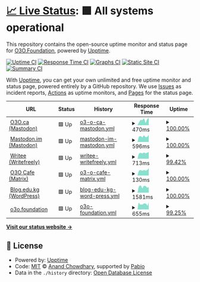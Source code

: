 # [📈 Live Status](https://status.o3o.foundation): <!--live status--> **🟩 All systems operational**

This repository contains the open-source uptime monitor and status page for [O3O.Foundation](https://o3o.foundation/), powered by [Upptime](https://github.com/upptime/upptime).

[![Uptime CI](https://github.com/o3o-ca/o3o-uptime/workflows/Uptime%20CI/badge.svg)](https://github.com/o3o-ca/o3o-uptime/actions?query=workflow%3A%22Uptime+CI%22)
[![Response Time CI](https://github.com/o3o-ca/o3o-uptime/workflows/Response%20Time%20CI/badge.svg)](https://github.com/o3o-ca/o3o-uptime/actions?query=workflow%3A%22Response+Time+CI%22)
[![Graphs CI](https://github.com/o3o-ca/o3o-uptime/workflows/Graphs%20CI/badge.svg)](https://github.com/o3o-ca/o3o-uptime/actions?query=workflow%3A%22Graphs+CI%22)
[![Static Site CI](https://github.com/o3o-ca/o3o-uptime/workflows/Static%20Site%20CI/badge.svg)](https://github.com/o3o-ca/o3o-uptime/actions?query=workflow%3A%22Static+Site+CI%22)
[![Summary CI](https://github.com/o3o-ca/o3o-uptime/workflows/Summary%20CI/badge.svg)](https://github.com/o3o-ca/o3o-uptime/actions?query=workflow%3A%22Summary+CI%22)

With [Upptime](https://upptime.js.org), you can get your own unlimited and free uptime monitor and status page, powered entirely by a GitHub repository. We use [Issues](https://github.com/o3o-ca/o3o-uptime/issues) as incident reports, [Actions](https://github.com/o3o-ca/o3o-uptime/actions) as uptime monitors, and [Pages](https://status.o3o.foundation) for the status page.

<!--start: status pages-->
<!-- This summary is generated by Upptime (https://github.com/upptime/upptime) -->
<!-- Do not edit this manually, your changes will be overwritten -->
<!-- prettier-ignore -->
| URL | Status | History | Response Time | Uptime |
| --- | ------ | ------- | ------------- | ------ |
| <img alt="" src="https://icons.duckduckgo.com/ip3/o3o.ca.ico" height="13"> [O3O.ca (Mastodon)](https://o3o.ca) | 🟩 Up | [o3-o-ca-mastodon.yml](https://github.com/o3o-ca/o3o-uptime/commits/HEAD/history/o3-o-ca-mastodon.yml) | <details><summary><img alt="Response time graph" src="./graphs/o3-o-ca-mastodon/response-time-week.png" height="20"> 470ms</summary><br><a href="https://status.o3o.foundation/history/o3-o-ca-mastodon"><img alt="Response time 482" src="https://img.shields.io/endpoint?url=https%3A%2F%2Fraw.githubusercontent.com%2Fo3o-ca%2Fo3o-uptime%2FHEAD%2Fapi%2Fo3-o-ca-mastodon%2Fresponse-time.json"></a><br><a href="https://status.o3o.foundation/history/o3-o-ca-mastodon"><img alt="24-hour response time 671" src="https://img.shields.io/endpoint?url=https%3A%2F%2Fraw.githubusercontent.com%2Fo3o-ca%2Fo3o-uptime%2FHEAD%2Fapi%2Fo3-o-ca-mastodon%2Fresponse-time-day.json"></a><br><a href="https://status.o3o.foundation/history/o3-o-ca-mastodon"><img alt="7-day response time 470" src="https://img.shields.io/endpoint?url=https%3A%2F%2Fraw.githubusercontent.com%2Fo3o-ca%2Fo3o-uptime%2FHEAD%2Fapi%2Fo3-o-ca-mastodon%2Fresponse-time-week.json"></a><br><a href="https://status.o3o.foundation/history/o3-o-ca-mastodon"><img alt="30-day response time 482" src="https://img.shields.io/endpoint?url=https%3A%2F%2Fraw.githubusercontent.com%2Fo3o-ca%2Fo3o-uptime%2FHEAD%2Fapi%2Fo3-o-ca-mastodon%2Fresponse-time-month.json"></a><br><a href="https://status.o3o.foundation/history/o3-o-ca-mastodon"><img alt="1-year response time 482" src="https://img.shields.io/endpoint?url=https%3A%2F%2Fraw.githubusercontent.com%2Fo3o-ca%2Fo3o-uptime%2FHEAD%2Fapi%2Fo3-o-ca-mastodon%2Fresponse-time-year.json"></a></details> | <details><summary><a href="https://status.o3o.foundation/history/o3-o-ca-mastodon">100.00%</a></summary><a href="https://status.o3o.foundation/history/o3-o-ca-mastodon"><img alt="All-time uptime 100.00%" src="https://img.shields.io/endpoint?url=https%3A%2F%2Fraw.githubusercontent.com%2Fo3o-ca%2Fo3o-uptime%2FHEAD%2Fapi%2Fo3-o-ca-mastodon%2Fuptime.json"></a><br><a href="https://status.o3o.foundation/history/o3-o-ca-mastodon"><img alt="24-hour uptime 100.00%" src="https://img.shields.io/endpoint?url=https%3A%2F%2Fraw.githubusercontent.com%2Fo3o-ca%2Fo3o-uptime%2FHEAD%2Fapi%2Fo3-o-ca-mastodon%2Fuptime-day.json"></a><br><a href="https://status.o3o.foundation/history/o3-o-ca-mastodon"><img alt="7-day uptime 100.00%" src="https://img.shields.io/endpoint?url=https%3A%2F%2Fraw.githubusercontent.com%2Fo3o-ca%2Fo3o-uptime%2FHEAD%2Fapi%2Fo3-o-ca-mastodon%2Fuptime-week.json"></a><br><a href="https://status.o3o.foundation/history/o3-o-ca-mastodon"><img alt="30-day uptime 100.00%" src="https://img.shields.io/endpoint?url=https%3A%2F%2Fraw.githubusercontent.com%2Fo3o-ca%2Fo3o-uptime%2FHEAD%2Fapi%2Fo3-o-ca-mastodon%2Fuptime-month.json"></a><br><a href="https://status.o3o.foundation/history/o3-o-ca-mastodon"><img alt="1-year uptime 100.00%" src="https://img.shields.io/endpoint?url=https%3A%2F%2Fraw.githubusercontent.com%2Fo3o-ca%2Fo3o-uptime%2FHEAD%2Fapi%2Fo3-o-ca-mastodon%2Fuptime-year.json"></a></details>
| <img alt="" src="https://icons.duckduckgo.com/ip3/mastodon.im.ico" height="13"> [Mastodon.im (Mastodon)](https://mastodon.im) | 🟩 Up | [mastodon-im-mastodon.yml](https://github.com/o3o-ca/o3o-uptime/commits/HEAD/history/mastodon-im-mastodon.yml) | <details><summary><img alt="Response time graph" src="./graphs/mastodon-im-mastodon/response-time-week.png" height="20"> 596ms</summary><br><a href="https://status.o3o.foundation/history/mastodon-im-mastodon"><img alt="Response time 584" src="https://img.shields.io/endpoint?url=https%3A%2F%2Fraw.githubusercontent.com%2Fo3o-ca%2Fo3o-uptime%2FHEAD%2Fapi%2Fmastodon-im-mastodon%2Fresponse-time.json"></a><br><a href="https://status.o3o.foundation/history/mastodon-im-mastodon"><img alt="24-hour response time 747" src="https://img.shields.io/endpoint?url=https%3A%2F%2Fraw.githubusercontent.com%2Fo3o-ca%2Fo3o-uptime%2FHEAD%2Fapi%2Fmastodon-im-mastodon%2Fresponse-time-day.json"></a><br><a href="https://status.o3o.foundation/history/mastodon-im-mastodon"><img alt="7-day response time 596" src="https://img.shields.io/endpoint?url=https%3A%2F%2Fraw.githubusercontent.com%2Fo3o-ca%2Fo3o-uptime%2FHEAD%2Fapi%2Fmastodon-im-mastodon%2Fresponse-time-week.json"></a><br><a href="https://status.o3o.foundation/history/mastodon-im-mastodon"><img alt="30-day response time 584" src="https://img.shields.io/endpoint?url=https%3A%2F%2Fraw.githubusercontent.com%2Fo3o-ca%2Fo3o-uptime%2FHEAD%2Fapi%2Fmastodon-im-mastodon%2Fresponse-time-month.json"></a><br><a href="https://status.o3o.foundation/history/mastodon-im-mastodon"><img alt="1-year response time 584" src="https://img.shields.io/endpoint?url=https%3A%2F%2Fraw.githubusercontent.com%2Fo3o-ca%2Fo3o-uptime%2FHEAD%2Fapi%2Fmastodon-im-mastodon%2Fresponse-time-year.json"></a></details> | <details><summary><a href="https://status.o3o.foundation/history/mastodon-im-mastodon">100.00%</a></summary><a href="https://status.o3o.foundation/history/mastodon-im-mastodon"><img alt="All-time uptime 100.00%" src="https://img.shields.io/endpoint?url=https%3A%2F%2Fraw.githubusercontent.com%2Fo3o-ca%2Fo3o-uptime%2FHEAD%2Fapi%2Fmastodon-im-mastodon%2Fuptime.json"></a><br><a href="https://status.o3o.foundation/history/mastodon-im-mastodon"><img alt="24-hour uptime 100.00%" src="https://img.shields.io/endpoint?url=https%3A%2F%2Fraw.githubusercontent.com%2Fo3o-ca%2Fo3o-uptime%2FHEAD%2Fapi%2Fmastodon-im-mastodon%2Fuptime-day.json"></a><br><a href="https://status.o3o.foundation/history/mastodon-im-mastodon"><img alt="7-day uptime 100.00%" src="https://img.shields.io/endpoint?url=https%3A%2F%2Fraw.githubusercontent.com%2Fo3o-ca%2Fo3o-uptime%2FHEAD%2Fapi%2Fmastodon-im-mastodon%2Fuptime-week.json"></a><br><a href="https://status.o3o.foundation/history/mastodon-im-mastodon"><img alt="30-day uptime 100.00%" src="https://img.shields.io/endpoint?url=https%3A%2F%2Fraw.githubusercontent.com%2Fo3o-ca%2Fo3o-uptime%2FHEAD%2Fapi%2Fmastodon-im-mastodon%2Fuptime-month.json"></a><br><a href="https://status.o3o.foundation/history/mastodon-im-mastodon"><img alt="1-year uptime 100.00%" src="https://img.shields.io/endpoint?url=https%3A%2F%2Fraw.githubusercontent.com%2Fo3o-ca%2Fo3o-uptime%2FHEAD%2Fapi%2Fmastodon-im-mastodon%2Fuptime-year.json"></a></details>
| <img alt="" src="https://icons.duckduckgo.com/ip3/writee.org.ico" height="13"> [Writee (Writefreely)](https://writee.org) | 🟩 Up | [writee-writefreely.yml](https://github.com/o3o-ca/o3o-uptime/commits/HEAD/history/writee-writefreely.yml) | <details><summary><img alt="Response time graph" src="./graphs/writee-writefreely/response-time-week.png" height="20"> 713ms</summary><br><a href="https://status.o3o.foundation/history/writee-writefreely"><img alt="Response time 704" src="https://img.shields.io/endpoint?url=https%3A%2F%2Fraw.githubusercontent.com%2Fo3o-ca%2Fo3o-uptime%2FHEAD%2Fapi%2Fwritee-writefreely%2Fresponse-time.json"></a><br><a href="https://status.o3o.foundation/history/writee-writefreely"><img alt="24-hour response time 744" src="https://img.shields.io/endpoint?url=https%3A%2F%2Fraw.githubusercontent.com%2Fo3o-ca%2Fo3o-uptime%2FHEAD%2Fapi%2Fwritee-writefreely%2Fresponse-time-day.json"></a><br><a href="https://status.o3o.foundation/history/writee-writefreely"><img alt="7-day response time 713" src="https://img.shields.io/endpoint?url=https%3A%2F%2Fraw.githubusercontent.com%2Fo3o-ca%2Fo3o-uptime%2FHEAD%2Fapi%2Fwritee-writefreely%2Fresponse-time-week.json"></a><br><a href="https://status.o3o.foundation/history/writee-writefreely"><img alt="30-day response time 704" src="https://img.shields.io/endpoint?url=https%3A%2F%2Fraw.githubusercontent.com%2Fo3o-ca%2Fo3o-uptime%2FHEAD%2Fapi%2Fwritee-writefreely%2Fresponse-time-month.json"></a><br><a href="https://status.o3o.foundation/history/writee-writefreely"><img alt="1-year response time 704" src="https://img.shields.io/endpoint?url=https%3A%2F%2Fraw.githubusercontent.com%2Fo3o-ca%2Fo3o-uptime%2FHEAD%2Fapi%2Fwritee-writefreely%2Fresponse-time-year.json"></a></details> | <details><summary><a href="https://status.o3o.foundation/history/writee-writefreely">99.42%</a></summary><a href="https://status.o3o.foundation/history/writee-writefreely"><img alt="All-time uptime 99.59%" src="https://img.shields.io/endpoint?url=https%3A%2F%2Fraw.githubusercontent.com%2Fo3o-ca%2Fo3o-uptime%2FHEAD%2Fapi%2Fwritee-writefreely%2Fuptime.json"></a><br><a href="https://status.o3o.foundation/history/writee-writefreely"><img alt="24-hour uptime 95.94%" src="https://img.shields.io/endpoint?url=https%3A%2F%2Fraw.githubusercontent.com%2Fo3o-ca%2Fo3o-uptime%2FHEAD%2Fapi%2Fwritee-writefreely%2Fuptime-day.json"></a><br><a href="https://status.o3o.foundation/history/writee-writefreely"><img alt="7-day uptime 99.42%" src="https://img.shields.io/endpoint?url=https%3A%2F%2Fraw.githubusercontent.com%2Fo3o-ca%2Fo3o-uptime%2FHEAD%2Fapi%2Fwritee-writefreely%2Fuptime-week.json"></a><br><a href="https://status.o3o.foundation/history/writee-writefreely"><img alt="30-day uptime 99.59%" src="https://img.shields.io/endpoint?url=https%3A%2F%2Fraw.githubusercontent.com%2Fo3o-ca%2Fo3o-uptime%2FHEAD%2Fapi%2Fwritee-writefreely%2Fuptime-month.json"></a><br><a href="https://status.o3o.foundation/history/writee-writefreely"><img alt="1-year uptime 99.59%" src="https://img.shields.io/endpoint?url=https%3A%2F%2Fraw.githubusercontent.com%2Fo3o-ca%2Fo3o-uptime%2FHEAD%2Fapi%2Fwritee-writefreely%2Fuptime-year.json"></a></details>
| <img alt="" src="https://icons.duckduckgo.com/ip3/null.ico" height="13"> [O3O Cafe (Matrix)](matrix.o3o.cafe) | 🟩 Up | [o3-o-cafe-matrix.yml](https://github.com/o3o-ca/o3o-uptime/commits/HEAD/history/o3-o-cafe-matrix.yml) | <details><summary><img alt="Response time graph" src="./graphs/o3-o-cafe-matrix/response-time-week.png" height="20"> 130ms</summary><br><a href="https://status.o3o.foundation/history/o3-o-cafe-matrix"><img alt="Response time 128" src="https://img.shields.io/endpoint?url=https%3A%2F%2Fraw.githubusercontent.com%2Fo3o-ca%2Fo3o-uptime%2FHEAD%2Fapi%2Fo3-o-cafe-matrix%2Fresponse-time.json"></a><br><a href="https://status.o3o.foundation/history/o3-o-cafe-matrix"><img alt="24-hour response time 176" src="https://img.shields.io/endpoint?url=https%3A%2F%2Fraw.githubusercontent.com%2Fo3o-ca%2Fo3o-uptime%2FHEAD%2Fapi%2Fo3-o-cafe-matrix%2Fresponse-time-day.json"></a><br><a href="https://status.o3o.foundation/history/o3-o-cafe-matrix"><img alt="7-day response time 130" src="https://img.shields.io/endpoint?url=https%3A%2F%2Fraw.githubusercontent.com%2Fo3o-ca%2Fo3o-uptime%2FHEAD%2Fapi%2Fo3-o-cafe-matrix%2Fresponse-time-week.json"></a><br><a href="https://status.o3o.foundation/history/o3-o-cafe-matrix"><img alt="30-day response time 128" src="https://img.shields.io/endpoint?url=https%3A%2F%2Fraw.githubusercontent.com%2Fo3o-ca%2Fo3o-uptime%2FHEAD%2Fapi%2Fo3-o-cafe-matrix%2Fresponse-time-month.json"></a><br><a href="https://status.o3o.foundation/history/o3-o-cafe-matrix"><img alt="1-year response time 128" src="https://img.shields.io/endpoint?url=https%3A%2F%2Fraw.githubusercontent.com%2Fo3o-ca%2Fo3o-uptime%2FHEAD%2Fapi%2Fo3-o-cafe-matrix%2Fresponse-time-year.json"></a></details> | <details><summary><a href="https://status.o3o.foundation/history/o3-o-cafe-matrix">100.00%</a></summary><a href="https://status.o3o.foundation/history/o3-o-cafe-matrix"><img alt="All-time uptime 100.00%" src="https://img.shields.io/endpoint?url=https%3A%2F%2Fraw.githubusercontent.com%2Fo3o-ca%2Fo3o-uptime%2FHEAD%2Fapi%2Fo3-o-cafe-matrix%2Fuptime.json"></a><br><a href="https://status.o3o.foundation/history/o3-o-cafe-matrix"><img alt="24-hour uptime 100.00%" src="https://img.shields.io/endpoint?url=https%3A%2F%2Fraw.githubusercontent.com%2Fo3o-ca%2Fo3o-uptime%2FHEAD%2Fapi%2Fo3-o-cafe-matrix%2Fuptime-day.json"></a><br><a href="https://status.o3o.foundation/history/o3-o-cafe-matrix"><img alt="7-day uptime 100.00%" src="https://img.shields.io/endpoint?url=https%3A%2F%2Fraw.githubusercontent.com%2Fo3o-ca%2Fo3o-uptime%2FHEAD%2Fapi%2Fo3-o-cafe-matrix%2Fuptime-week.json"></a><br><a href="https://status.o3o.foundation/history/o3-o-cafe-matrix"><img alt="30-day uptime 100.00%" src="https://img.shields.io/endpoint?url=https%3A%2F%2Fraw.githubusercontent.com%2Fo3o-ca%2Fo3o-uptime%2FHEAD%2Fapi%2Fo3-o-cafe-matrix%2Fuptime-month.json"></a><br><a href="https://status.o3o.foundation/history/o3-o-cafe-matrix"><img alt="1-year uptime 100.00%" src="https://img.shields.io/endpoint?url=https%3A%2F%2Fraw.githubusercontent.com%2Fo3o-ca%2Fo3o-uptime%2FHEAD%2Fapi%2Fo3-o-cafe-matrix%2Fuptime-year.json"></a></details>
| <img alt="" src="https://icons.duckduckgo.com/ip3/blog.edu.kg.ico" height="13"> [Blog.edu.kg (WordPress)](https://blog.edu.kg) | 🟩 Up | [blog-edu-kg-word-press.yml](https://github.com/o3o-ca/o3o-uptime/commits/HEAD/history/blog-edu-kg-word-press.yml) | <details><summary><img alt="Response time graph" src="./graphs/blog-edu-kg-word-press/response-time-week.png" height="20"> 1581ms</summary><br><a href="https://status.o3o.foundation/history/blog-edu-kg-word-press"><img alt="Response time 1707" src="https://img.shields.io/endpoint?url=https%3A%2F%2Fraw.githubusercontent.com%2Fo3o-ca%2Fo3o-uptime%2FHEAD%2Fapi%2Fblog-edu-kg-word-press%2Fresponse-time.json"></a><br><a href="https://status.o3o.foundation/history/blog-edu-kg-word-press"><img alt="24-hour response time 1461" src="https://img.shields.io/endpoint?url=https%3A%2F%2Fraw.githubusercontent.com%2Fo3o-ca%2Fo3o-uptime%2FHEAD%2Fapi%2Fblog-edu-kg-word-press%2Fresponse-time-day.json"></a><br><a href="https://status.o3o.foundation/history/blog-edu-kg-word-press"><img alt="7-day response time 1581" src="https://img.shields.io/endpoint?url=https%3A%2F%2Fraw.githubusercontent.com%2Fo3o-ca%2Fo3o-uptime%2FHEAD%2Fapi%2Fblog-edu-kg-word-press%2Fresponse-time-week.json"></a><br><a href="https://status.o3o.foundation/history/blog-edu-kg-word-press"><img alt="30-day response time 1707" src="https://img.shields.io/endpoint?url=https%3A%2F%2Fraw.githubusercontent.com%2Fo3o-ca%2Fo3o-uptime%2FHEAD%2Fapi%2Fblog-edu-kg-word-press%2Fresponse-time-month.json"></a><br><a href="https://status.o3o.foundation/history/blog-edu-kg-word-press"><img alt="1-year response time 1707" src="https://img.shields.io/endpoint?url=https%3A%2F%2Fraw.githubusercontent.com%2Fo3o-ca%2Fo3o-uptime%2FHEAD%2Fapi%2Fblog-edu-kg-word-press%2Fresponse-time-year.json"></a></details> | <details><summary><a href="https://status.o3o.foundation/history/blog-edu-kg-word-press">100.00%</a></summary><a href="https://status.o3o.foundation/history/blog-edu-kg-word-press"><img alt="All-time uptime 99.67%" src="https://img.shields.io/endpoint?url=https%3A%2F%2Fraw.githubusercontent.com%2Fo3o-ca%2Fo3o-uptime%2FHEAD%2Fapi%2Fblog-edu-kg-word-press%2Fuptime.json"></a><br><a href="https://status.o3o.foundation/history/blog-edu-kg-word-press"><img alt="24-hour uptime 100.00%" src="https://img.shields.io/endpoint?url=https%3A%2F%2Fraw.githubusercontent.com%2Fo3o-ca%2Fo3o-uptime%2FHEAD%2Fapi%2Fblog-edu-kg-word-press%2Fuptime-day.json"></a><br><a href="https://status.o3o.foundation/history/blog-edu-kg-word-press"><img alt="7-day uptime 100.00%" src="https://img.shields.io/endpoint?url=https%3A%2F%2Fraw.githubusercontent.com%2Fo3o-ca%2Fo3o-uptime%2FHEAD%2Fapi%2Fblog-edu-kg-word-press%2Fuptime-week.json"></a><br><a href="https://status.o3o.foundation/history/blog-edu-kg-word-press"><img alt="30-day uptime 99.67%" src="https://img.shields.io/endpoint?url=https%3A%2F%2Fraw.githubusercontent.com%2Fo3o-ca%2Fo3o-uptime%2FHEAD%2Fapi%2Fblog-edu-kg-word-press%2Fuptime-month.json"></a><br><a href="https://status.o3o.foundation/history/blog-edu-kg-word-press"><img alt="1-year uptime 99.67%" src="https://img.shields.io/endpoint?url=https%3A%2F%2Fraw.githubusercontent.com%2Fo3o-ca%2Fo3o-uptime%2FHEAD%2Fapi%2Fblog-edu-kg-word-press%2Fuptime-year.json"></a></details>
| <img alt="" src="https://icons.duckduckgo.com/ip3/o3o.foundation.ico" height="13"> [o3o.foundation](https://o3o.foundation) | 🟩 Up | [o3o-foundation.yml](https://github.com/o3o-ca/o3o-uptime/commits/HEAD/history/o3o-foundation.yml) | <details><summary><img alt="Response time graph" src="./graphs/o3o-foundation/response-time-week.png" height="20"> 655ms</summary><br><a href="https://status.o3o.foundation/history/o3o-foundation"><img alt="Response time 643" src="https://img.shields.io/endpoint?url=https%3A%2F%2Fraw.githubusercontent.com%2Fo3o-ca%2Fo3o-uptime%2FHEAD%2Fapi%2Fo3o-foundation%2Fresponse-time.json"></a><br><a href="https://status.o3o.foundation/history/o3o-foundation"><img alt="24-hour response time 849" src="https://img.shields.io/endpoint?url=https%3A%2F%2Fraw.githubusercontent.com%2Fo3o-ca%2Fo3o-uptime%2FHEAD%2Fapi%2Fo3o-foundation%2Fresponse-time-day.json"></a><br><a href="https://status.o3o.foundation/history/o3o-foundation"><img alt="7-day response time 655" src="https://img.shields.io/endpoint?url=https%3A%2F%2Fraw.githubusercontent.com%2Fo3o-ca%2Fo3o-uptime%2FHEAD%2Fapi%2Fo3o-foundation%2Fresponse-time-week.json"></a><br><a href="https://status.o3o.foundation/history/o3o-foundation"><img alt="30-day response time 643" src="https://img.shields.io/endpoint?url=https%3A%2F%2Fraw.githubusercontent.com%2Fo3o-ca%2Fo3o-uptime%2FHEAD%2Fapi%2Fo3o-foundation%2Fresponse-time-month.json"></a><br><a href="https://status.o3o.foundation/history/o3o-foundation"><img alt="1-year response time 643" src="https://img.shields.io/endpoint?url=https%3A%2F%2Fraw.githubusercontent.com%2Fo3o-ca%2Fo3o-uptime%2FHEAD%2Fapi%2Fo3o-foundation%2Fresponse-time-year.json"></a></details> | <details><summary><a href="https://status.o3o.foundation/history/o3o-foundation">99.25%</a></summary><a href="https://status.o3o.foundation/history/o3o-foundation"><img alt="All-time uptime 99.47%" src="https://img.shields.io/endpoint?url=https%3A%2F%2Fraw.githubusercontent.com%2Fo3o-ca%2Fo3o-uptime%2FHEAD%2Fapi%2Fo3o-foundation%2Fuptime.json"></a><br><a href="https://status.o3o.foundation/history/o3o-foundation"><img alt="24-hour uptime 100.00%" src="https://img.shields.io/endpoint?url=https%3A%2F%2Fraw.githubusercontent.com%2Fo3o-ca%2Fo3o-uptime%2FHEAD%2Fapi%2Fo3o-foundation%2Fuptime-day.json"></a><br><a href="https://status.o3o.foundation/history/o3o-foundation"><img alt="7-day uptime 99.25%" src="https://img.shields.io/endpoint?url=https%3A%2F%2Fraw.githubusercontent.com%2Fo3o-ca%2Fo3o-uptime%2FHEAD%2Fapi%2Fo3o-foundation%2Fuptime-week.json"></a><br><a href="https://status.o3o.foundation/history/o3o-foundation"><img alt="30-day uptime 99.47%" src="https://img.shields.io/endpoint?url=https%3A%2F%2Fraw.githubusercontent.com%2Fo3o-ca%2Fo3o-uptime%2FHEAD%2Fapi%2Fo3o-foundation%2Fuptime-month.json"></a><br><a href="https://status.o3o.foundation/history/o3o-foundation"><img alt="1-year uptime 99.47%" src="https://img.shields.io/endpoint?url=https%3A%2F%2Fraw.githubusercontent.com%2Fo3o-ca%2Fo3o-uptime%2FHEAD%2Fapi%2Fo3o-foundation%2Fuptime-year.json"></a></details>

<!--end: status pages-->

[**Visit our status website →**](https://status.o3o.foundation)

## 📄 License

- Powered by: [Upptime](https://github.com/upptime/upptime)
- Code: [MIT](./LICENSE) © [Anand Chowdhary](https://anandchowdhary.com), supported by [Pabio](https://pabio.com)
- Data in the `./history` directory: [Open Database License](https://opendatacommons.org/licenses/odbl/1-0/)
